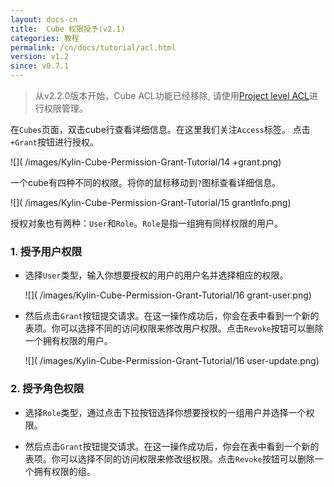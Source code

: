 ```yaml
---
layout: docs-cn
title:  Cube 权限授予(v2.1)
categories: 教程
permalink: /cn/docs/tutorial/acl.html
version: v1.2
since: v0.7.1
---
```


> 从v2.2.0版本开始，Cube ACL功能已经移除, 请使用[Project level ACL](/docs/tutorial/project_level_acl.html)进行权限管理。

在`Cubes`页面，双击cube行查看详细信息。在这里我们关注`Access`标签。
点击`+Grant`按钮进行授权。

![]( /images/Kylin-Cube-Permission-Grant-Tutorial/14 +grant.png)

一个cube有四种不同的权限。将你的鼠标移动到`?`图标查看详细信息。

![]( /images/Kylin-Cube-Permission-Grant-Tutorial/15 grantInfo.png)

授权对象也有两种：`User`和`Role`。`Role`是指一组拥有同样权限的用户。

### 1. 授予用户权限
* 选择`User`类型，输入你想要授权的用户的用户名并选择相应的权限。

     ![]( /images/Kylin-Cube-Permission-Grant-Tutorial/16 grant-user.png)

* 然后点击`Grant`按钮提交请求。在这一操作成功后，你会在表中看到一个新的表项。你可以选择不同的访问权限来修改用户权限。点击`Revoke`按钮可以删除一个拥有权限的用户。

     ![]( /images/Kylin-Cube-Permission-Grant-Tutorial/16 user-update.png)

### 2. 授予角色权限
* 选择`Role`类型，通过点击下拉按钮选择你想要授权的一组用户并选择一个权限。

* 然后点击`Grant`按钮提交请求。在这一操作成功后，你会在表中看到一个新的表项。你可以选择不同的访问权限来修改组权限。点击`Revoke`按钮可以删除一个拥有权限的组。
